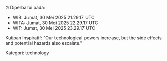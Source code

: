 ⏰ Diperbarui pada:
- WIB: Jumat, 30 Mei 2025 21.29.17 UTC
- WITA: Jumat, 30 Mei 2025 22.29.17 UTC
- WIT: Jumat, 30 Mei 2025 23.29.17 UTC

Kutipan Inspiratif:
"Our technological powers increase, but the side effects and potential hazards also escalate."


Kategori: technology

